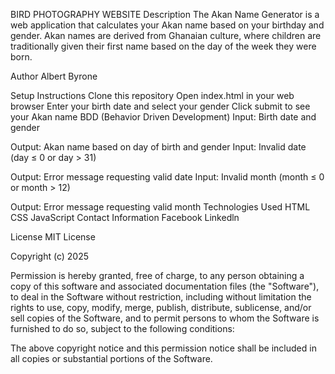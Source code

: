 BIRD PHOTOGRAPHY WEBSITE
Description
The Akan Name Generator is a web application that calculates your Akan name based on your birthday and gender. Akan names are derived from Ghanaian culture, where children are traditionally given their first name based on the day of the week they were born.

Author
Albert Byrone

Setup Instructions
Clone this repository
Open index.html in your web browser
Enter your birth date and select your gender
Click submit to see your Akan name
BDD (Behavior Driven Development)
Input: Birth date and gender

Output: Akan name based on day of birth and gender
Input: Invalid date (day ≤ 0 or day > 31)

Output: Error message requesting valid date
Input: Invalid month (month ≤ 0 or month > 12)

Output: Error message requesting valid month
Technologies Used
HTML
CSS
JavaScript
Contact Information
Facebook Linkedln

License
MIT License

Copyright (c) 2025

Permission is hereby granted, free of charge, to any person obtaining a copy of this software and associated documentation files (the "Software"), to deal in the Software without restriction, including without limitation the rights to use, copy, modify, merge, publish, distribute, sublicense, and/or sell copies of the Software, and to permit persons to whom the Software is furnished to do so, subject to the following conditions:

The above copyright notice and this permission notice shall be included in all copies or substantial portions of the Software.
